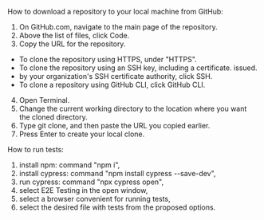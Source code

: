 How to download a repository to your local machine from GitHub:
1. On GitHub.com, navigate to the main page of the repository.
2. Above the list of files, click  Code.
3. Copy the URL for the repository.
- To clone the repository using HTTPS, under "HTTPS".
- To clone the repository using an SSH key, including a certificate. issued.
- by your organization's SSH certificate authority, click SSH.
- To clone a repository using GitHub CLI, click GitHub CLI.
4. Open Terminal.
5. Change the current working directory to the location where you want the cloned directory.
6. Type git clone, and then paste the URL you copied earlier.
7. Press Enter to create your local clone.

How to run tests:
1. install npm: command "npm i",
2. install cypress: command "npm install cypress --save-dev",
3. run cypress: command "npx cypress open",
4. select E2E Testing in the open window,
5. select a browser convenient for running tests,
6. select the desired file with tests from the proposed options.
